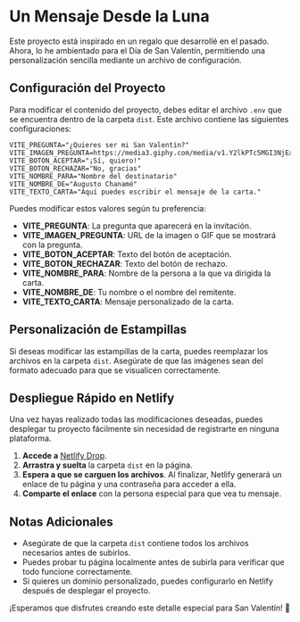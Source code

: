 # Un Mensaje Desde la Luna

Este proyecto está inspirado en un regalo que desarrollé en el pasado. Ahora, lo he ambientado para el Día de San Valentín, permitiendo una personalización sencilla mediante un archivo de configuración.

## Configuración del Proyecto

Para modificar el contenido del proyecto, debes editar el archivo `.env` que se encuentra dentro de la carpeta `dist`. Este archivo contiene las siguientes configuraciones:

```env
VITE_PREGUNTA="¿Quieres ser mi San Valentín?"
VITE_IMAGEN_PREGUNTA=https://media3.giphy.com/media/v1.Y2lkPTc5MGI3NjExeGtnNzJuZ3ZydjQ4emNxNHN6YmJkZ2d6Y2tlNmNhZDA0aGx6dTd1NCZlcD12MV9pbnRlcm5hbF9naWZfYnlfaWQmY3Q9Zw/7vDoUoDZHoUQxMPkd7/giphy.gif
VITE_BOTON_ACEPTAR="¡Sí, quiero!"
VITE_BOTON_RECHAZAR="No, gracias"
VITE_NOMBRE_PARA="Nombre del destinatario"
VITE_NOMBRE_DE="Augusto Chanamé"
VITE_TEXTO_CARTA="Aquí puedes escribir el mensaje de la carta."
```

Puedes modificar estos valores según tu preferencia:
- **VITE_PREGUNTA**: La pregunta que aparecerá en la invitación.
- **VITE_IMAGEN_PREGUNTA**: URL de la imagen o GIF que se mostrará con la pregunta.
- **VITE_BOTON_ACEPTAR**: Texto del botón de aceptación.
- **VITE_BOTON_RECHAZAR**: Texto del botón de rechazo.
- **VITE_NOMBRE_PARA**: Nombre de la persona a la que va dirigida la carta.
- **VITE_NOMBRE_DE**: Tu nombre o el nombre del remitente.
- **VITE_TEXTO_CARTA**: Mensaje personalizado de la carta.

## Personalización de Estampillas

Si deseas modificar las estampillas de la carta, puedes reemplazar los archivos en la carpeta `dist`. Asegúrate de que las imágenes sean del formato adecuado para que se visualicen correctamente.

## Despliegue Rápido en Netlify

Una vez hayas realizado todas las modificaciones deseadas, puedes desplegar tu proyecto fácilmente sin necesidad de registrarte en ninguna plataforma.

1. **Accede a** [Netlify Drop](https://app.netlify.com/drop).
2. **Arrastra y suelta** la carpeta `dist` en la página.
3. **Espera a que se carguen los archivos**. Al finalizar, Netlify generará un enlace de tu página y una contraseña para acceder a ella.
4. **Comparte el enlace** con la persona especial para que vea tu mensaje.

## Notas Adicionales
- Asegúrate de que la carpeta `dist` contiene todos los archivos necesarios antes de subirlos.
- Puedes probar tu página localmente antes de subirla para verificar que todo funcione correctamente.
- Si quieres un dominio personalizado, puedes configurarlo en Netlify después de desplegar el proyecto.

¡Esperamos que disfrutes creando este detalle especial para San Valentín! 💖

